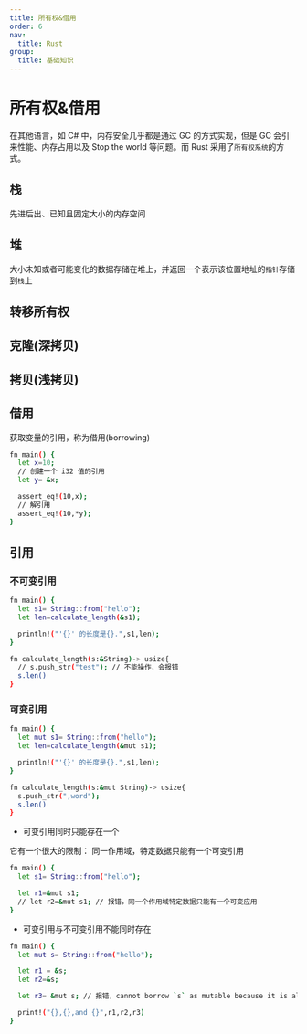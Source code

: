 ```yaml
---
title: 所有权&借用
order: 6
nav:
  title: Rust
group:
  title: 基础知识
---
```


# 所有权&借用

在其他语言，如 C# 中，内存安全几乎都是通过 GC 的方式实现，但是 GC 会引来性能、内存占用以及 Stop the world 等问题。而 Rust 采用了`所有权系统`的方式。

## 栈

先进后出、已知且固定大小的内存空间

## 堆

大小未知或者可能变化的数据存储在堆上，并返回一个表示该位置地址的`指针`存储到`栈`上

## 转移所有权

## 克隆(深拷贝)

## 拷贝(浅拷贝)

## 借用

获取变量的引用，称为借用(borrowing)

```bash
fn main() {
  let x=10;
  // 创建一个 i32 值的引用
  let y= &x;

  assert_eq!(10,x);
  // 解引用
  assert_eq!(10,*y);
}
```

## 引用

### 不可变引用

```bash
fn main() {
  let s1= String::from("hello");
  let len=calculate_length(&s1);

  println!("'{}' 的长度是{}.",s1,len);
}

fn calculate_length(s:&String)-> usize{
  // s.push_str("test"); // 不能操作，会报错
  s.len()
}
```

### 可变引用

```bash
fn main() {
  let mut s1= String::from("hello");
  let len=calculate_length(&mut s1);

  println!("'{}' 的长度是{}.",s1,len);
}

fn calculate_length(s:&mut String)-> usize{
  s.push_str(",word");
  s.len()
}
```

- 可变引用同时只能存在一个

它有一个很大的限制： 同一作用域，特定数据只能有一个可变引用

```bash
fn main() {
  let s1= String::from("hello");

  let r1=&mut s1;
  // let r2=&mut s1; // 报错，同一个作用域特定数据只能有一个可变应用
}
```

- 可变引用与不可变引用不能同时存在

```bash
fn main() {
  let mut s= String::from("hello");

  let r1 = &s;
  let r2=&s;

  let r3= &mut s; // 报错，cannot borrow `s` as mutable because it is also borrowed as immutable

  print!("{},{},and {}",r1,r2,r3)
}
```
